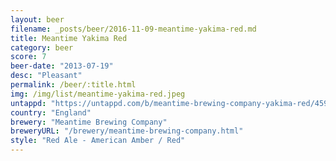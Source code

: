 ```yaml
---
layout: beer
filename: _posts/beer/2016-11-09-meantime-yakima-red.md
title: Meantime Yakima Red
category: beer
score: 7
beer-date: "2013-07-19"
desc: "Pleasant"
permalink: /beer/:title.html
img: /img/list/meantime-yakima-red.jpeg
untappd: "https://untappd.com/b/meantime-brewing-company-yakima-red/45917"
country: "England"
brewery: "Meantime Brewing Company"
breweryURL: "/brewery/meantime-brewing-company.html"
style: "Red Ale - American Amber / Red"
---
```

